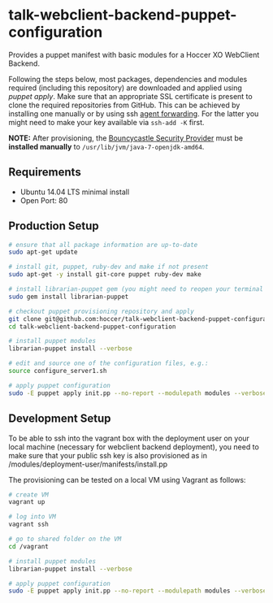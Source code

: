 talk-webclient-backend-puppet-configuration
===========================

Provides a puppet manifest with basic modules for a Hoccer XO WebClient Backend.

Following the steps below, most packages, dependencies and modules required (including this repository) are downloaded and applied using _puppet apply_. Make sure that an appropriate SSL certificate is present to clone the required repositories from GitHub. This can be achieved by installing one manually or by using ssh [agent forwarding](https://help.github.com/articles/using-ssh-agent-forwarding). For the latter you might need to make your key available via `ssh-add -K` first.

**NOTE:** After provisioning, the [Bouncycastle Security Provider](https://github.com/hoccer/hoccer-talk-spike/wiki/TalkTool#install-bouncycastle-as-security-provider-in-the-jre) must be **installed manually** to `/usr/lib/jvm/java-7-openjdk-amd64`.

## Requirements

* Ubuntu 14.04 LTS minimal install
* Open Port: 80

## Production Setup

```bash
# ensure that all package information are up-to-date
sudo apt-get update

# install git, puppet, ruby-dev and make if not present
sudo apt-get -y install git-core puppet ruby-dev make

# install librarian-puppet gem (you might need to reopen your terminal afterwards)
sudo gem install librarian-puppet

# checkout puppet provisioning repository and apply
git clone git@github.com:hoccer/talk-webclient-backend-puppet-configuration.git
cd talk-webclient-backend-puppet-configuration

# install puppet modules
librarian-puppet install --verbose

# edit and source one of the configuration files, e.g.:
source configure_server1.sh

# apply puppet configuration
sudo -E puppet apply init.pp --no-report --modulepath modules --verbose
```
## Development Setup

To be able to ssh into the vagrant box with the deployment user on your local machine (necessary for webclient backend deployment), you need to make sure that your public ssh key is also provisioned as in /modules/deployment-user/manifests/install.pp

The provisioning can be tested on a local VM using Vagrant as follows:

```bash
# create VM
vagrant up

# log into VM
vagrant ssh

# go to shared folder on the VM
cd /vagrant

# install puppet modules
librarian-puppet install --verbose

# apply puppet configuration
sudo -E puppet apply init.pp --no-report --modulepath modules --verbose
```

